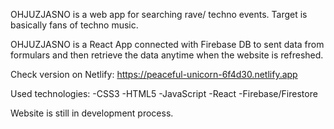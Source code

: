 OHJUZJASNO is a web app for searching rave/ techno events. Target is basically fans of techno music.

OHJUZJASNO is a React App connected with Firebase DB to sent data from formulars and then retrieve the data anytime when the website is refreshed.

Check version on Netlify: https://peaceful-unicorn-6f4d30.netlify.app

Used technologies:
-CSS3
-HTML5
-JavaScript
-React
-Firebase/Firestore

Website is still in development process.
